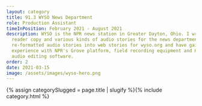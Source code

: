 ```yaml
---
layout: category
title: 91.3 WYSO News Department
role: Production Assistant
timeInPosition: February 2021 - August 2021
description: WYSO is the NPR news station in Greater Dayton, Ohio. I wrote
  reader copy and various kinds of audio stories for the news department. I also
  re-formatted audio stories into web stories for wyso.org and have gained
  experience with NPR's Grove platform, field recording equipment and Hindenburg
  audio editing software.
order: 2
date: 2021-03-15
image: /assets/images/wyso-hero.png
---
```

{% assign categorySlugged = page.title | slugify %}{% include category.html %}